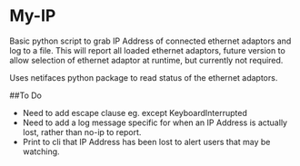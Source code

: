 # My-IP
Basic python script to grab IP Address of connected ethernet adaptors and log to a file. This will report all loaded ethernet adaptors, future version to allow selection of ethernet adaptor at runtime, but currently not required.

Uses netifaces python package to read status of the ethernet adaptors.

##To Do
* Need to add escape clause eg. except KeyboardInterrupted
* Need to add a log message specific for when an IP Address is actually lost, rather than no-ip to report.
* Print to cli that IP Address has been lost to alert users that may be watching.
